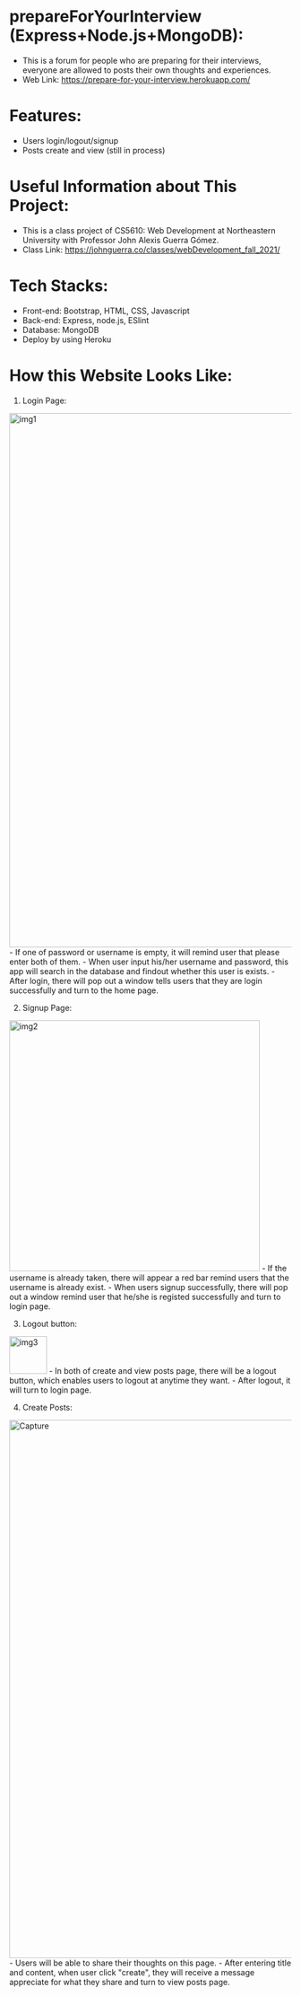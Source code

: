 # prepareForYourInterview (Express+Node.js+MongoDB):
- This is a forum for people who are preparing for their interviews, everyone are allowed to posts their own thoughts and experiences.
- Web Link: https://prepare-for-your-interview.herokuapp.com/

# Features:
- Users login/logout/signup
- Posts create and view (still in process)

# Useful Information about This Project:
- This is a class project of CS5610: Web Development at Northeastern University with Professor John Alexis Guerra Gómez.
- Class Link: https://johnguerra.co/classes/webDevelopment_fall_2021/

# Tech Stacks:
- Front-end: Bootstrap, HTML, CSS, Javascript
- Back-end: Express, node.js, ESlint
- Database: MongoDB
- Deploy by using Heroku

# How this Website Looks Like:
1. Login Page:
<img width="952" alt="img1" src="https://user-images.githubusercontent.com/77944820/139608734-64ae2ebe-7dc6-4086-86f2-e4d0a8f7edf5.PNG">
-  If one of password or username is empty, it will remind user that please enter both of them.
-  When user input his/her username and password, this app will search in the database and findout whether this user is exists. 
-  After login, there will pop out a window tells users that they are login successfully and turn to the home page.

2. Signup Page:
<img width="447" alt="img2" src="https://user-images.githubusercontent.com/77944820/139608758-c56a679f-7da6-43d6-819f-950a792cedd2.PNG">
- If the username is already taken, there will appear a red bar remind users that the username is already exist.
- When users signup successfully, there will pop out a window remind user that he/she is registed successfully and turn to login page.

3. Logout button:
<img width="67" alt="img3" src="https://user-images.githubusercontent.com/77944820/139608766-efb643b0-bffa-4e5e-87ba-8133d0f3196f.PNG">
- In both of create and view posts page, there will be a logout button, which enables users to logout at anytime they want.
- After logout, it will turn to login page.

4. Create Posts:
<img width="959" alt="Capture" src="https://user-images.githubusercontent.com/77944820/139608776-d0215b9e-fefb-49d0-ace6-3634f22a7e7e.PNG">
- Users will be able to share their thoughts on this page. 
- After entering title and content, when user click "create", they will receive a message appreciate for what they share and turn to view posts page.
